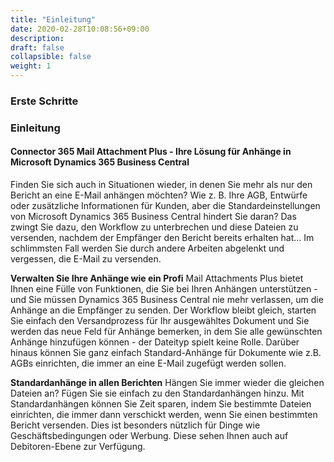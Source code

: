 ```yaml
---
title: "Einleitung"
date: 2020-02-28T10:08:56+09:00
description: 
draft: false
collapsible: false
weight: 1
---
```

### Erste Schritte

### Einleitung

#### Connector 365 Mail Attachment Plus - Ihre Lösung für Anhänge in Microsoft Dynamics 365 Business Central
Finden Sie sich auch in Situationen wieder, in denen Sie mehr als nur den Bericht an eine E-Mail anhängen möchten? Wie z. B. Ihre AGB, Entwürfe oder zusätzliche Informationen für Kunden, aber die Standardeinstellungen von Microsoft Dynamics 365 Business Central hindert Sie daran? Das zwingt Sie dazu, den Workflow zu unterbrechen und diese Dateien zu versenden, nachdem der Empfänger den Bericht bereits erhalten hat... Im schlimmsten Fall werden Sie durch andere Arbeiten abgelenkt und vergessen, die E-Mail zu versenden.

**Verwalten Sie Ihre Anhänge wie ein Profi**
Mail Attachments Plus bietet Ihnen eine Fülle von Funktionen, die Sie bei Ihren Anhängen unterstützen - und Sie müssen Dynamics 365 Business Central nie mehr verlassen, um die Anhänge an die Empfänger zu senden. Der Workflow bleibt gleich, starten Sie einfach den Versandprozess für Ihr ausgewähltes Dokument und Sie werden das neue Feld für Anhänge bemerken, in dem Sie alle gewünschten Anhänge hinzufügen können - der Dateityp spielt keine Rolle. Darüber hinaus können Sie ganz einfach Standard-Anhänge für Dokumente wie z.B. AGBs einrichten, die immer an eine E-Mail zugefügt werden sollen.

**Standardanhänge in allen Berichten**
Hängen Sie immer wieder die gleichen Dateien an? Fügen Sie sie einfach zu den Standardanhängen hinzu. Mit Standardanhängen können Sie Zeit sparen, indem Sie bestimmte Dateien einrichten, die immer dann verschickt werden, wenn Sie einen bestimmten Bericht versenden. Dies ist besonders nützlich für Dinge wie Geschäftsbedingungen oder Werbung. Diese sehen Ihnen auch auf Debitoren-Ebene zur Verfügung.